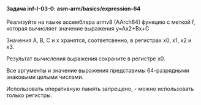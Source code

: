 #### Задача inf-I-03-0: asm-arm/basics/expression-64

Реализуйте на языке ассемблера armv8 (AArch64) функцию с меткой f, которая вычисляет значение выражения y=Ax2+Bx+C

Значения A, B, C и x хранятся, соответсвенно, в регистрах x0, x1, x2 и x3.

Результат вычисления выражения сохраните в регистре x0.

Все аргументы и значение выражения представимы 64-разрядными знаковыми целыми числами.

Использовать оперативную память запрещено, - можно использовать только регистры.


